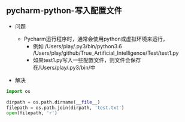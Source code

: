 ## pycharm-python-写入配置文件

- 问题
    - Pycharm运行程序时，通常会使用python或虚拟环境来运行，
        - 例如 /Users/play/.py3/bin/python3.6 /Users/play/github/True_Artificial_Intelligence/Test/test1.py
        - 如果test1.py写入一些配置文件，则文件会保存在/Users/play/.py3/bin/中


- 解决
```python
import os

dirpath = os.path.dirname(__file__)
filepath = os.path.join(dirpath, 'test.txt')
open(filepath, 'r')
```